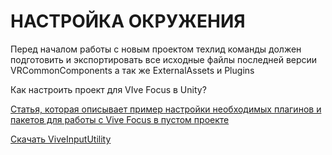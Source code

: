 # НАСТРОЙКА ОКРУЖЕНИЯ

Перед началом работы с новым проектом техлид команды должен подготовить и экспортировать все исходные файлы последней версии VRCommonComponents а так же ExternalAssets и Plugins

Как настроить проект для VIve Focus в Unity?

[Статья, которая описывает пример настройки необходимых плагинов и пакетов для работы с Vive Focus в пустом проекте](./ProcedureForCreatingANewSimulator.md)

[Скачать ViveInputUtility](https://github.com/ViveSoftware/ViveInputUtility-Unity/releases)

